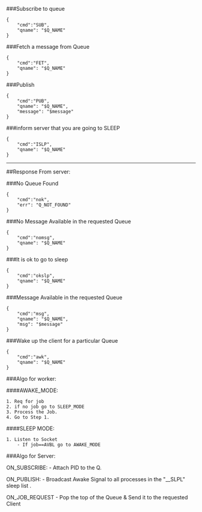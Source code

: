 ###Subscribe to queue

```
{
    "cmd":"SUB",
    "qname": "$Q_NAME"
}
```

###Fetch a message from Queue

```
{
    "cmd":"FET",
    "qname": "$Q_NAME"
}
```

###Publish

````
{
    "cmd":"PUB",
    "qname": "$Q_NAME",
    "message": "$message"
}
````

###inform server that you are going to SLEEP

````
{
    "cmd":"ISLP",
    "qname": "$Q_NAME"
}
````

--------------------------------
##Response From server:


###No Queue Found

````
{
    "cmd":"nok",
    "err": "Q_NOT_FOUND"
}
````

###No Message Available in the requested Queue

````
{
    "cmd":"nomsg",
    "qname": "$Q_NAME"
}
````

###It is ok to go to sleep

````
{
    "cmd":"okslp",
    "qname": "$Q_NAME"
}
````

###Message Available in the requested Queue

````
{
    "cmd":"msg",
    "qname": "$Q_NAME",
    "msg": "$message"
}
````

###Wake up the client for a particular Queue

````
{
    "cmd":"awk",
    "qname": "$Q_NAME"
}
````

###Algo for worker:

####AWAKE_MODE:

    1. Req for job
    2. if no job go to SLEEP_MODE
    3. Process the Job.
    4. Go to Step 1.
    
####SLEEP MODE:

    1. Listen to Socket
        - If job==AVBL go to AWAKE_MODE
 
 
###Algo for Server:

ON_SUBSCRIBE:
    - Attach PID to the Q.
    
ON_PUBLISH:
    - Broadcast Awake Signal to all processes in the "__SLPL" sleep list .    

ON_JOB_REQUEST
    - Pop the top of the Queue & Send it to the requested Client      
